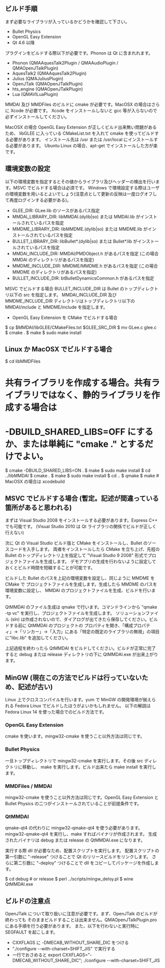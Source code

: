 ## ビルド手順

まず必要なライブラリが入っているかどうかを確認して下さい。
 - Bullet Physics
 - OpenGL Easy Extension
 - Qt 4.6 以降

プラグインをビルドする際以下が必要です。Phonon は Qt に含まれれます。
 - Phonon (QMAAquesTalk2Plugin / QMAAudioPlugin / QMAOpenJTalkPlugin)
 - AquesTalk2 (QMAAquesTalk2Plugin)
 - Julius (QMAJuliusPlugin)
 - OpenJTalk (QMAOpenJTalkPlugin)
 - hts_engine (QMAOpenJTalkPlugin)
 - Lua (QMAVILuaPlugin)

MMDAI 及び MMDFiles のビルドに cmake が必要です。MacOSX の場合はさらに Xcode が必要です。
Xcode をインストールしないと gcc 等が入らないので必ずインストールしてください。

MacOSX の場合 OpenGL Easy Extension が正しくビルド出来無い問題があるため、
libGLEE に入っている CMakeList.txt を入れて cmake を使ってビルドする必要があります。
インストール先は /usr または /usr/local にインストールする必要があります。
Ubuntu Linux の場合、apt-get でインストールした方が楽です。

## 環境変数の設定
以下の環境変数を指定するとその値からライブラリ及びヘッダーの検出を行います。MSVC でビルドする場合は必須です。
Windows で環境設定する際はユーザの環境変数を用いるとよいでしょう(注意点として更新の反映は一度ログオフして再度ログインする必要がある)。

 - GLEE_DIR: GLee.lib のソースがあるパス指定
 - MMDAI_LIBRARY_DIR: libMMDAI.(dylib|so) または MMDAI.lib がインストールされているパスを指定
 - MMDME_LIBRARY_DIR: libMMDME.(dylib|so) または MMDME.lib がインストールされているパスを指定
 - BULLET_LIBRARY_DIR: libBullet*.(dylib|so) または Bullet*.lib がインストールされているパスを指定
 - MMDAI_INCLUDE_DIR: MMDAI/PMDObject.h があるパスを指定 (この場合 MMDAI のディレクトリがあるパスを指定)
 - MMDME_INCLUDE_DIR: MMDME/MMDME.h があるパスを指定 (この場合 MMDME のディレクトリがあるパスを指定)
 - BULLET_INCLUDE_DIR: btBulletDynamicsCommon.h があるパスを指定

MSVC でビルドする場合 BULLET_INCLUDE_DIR は Bullet のトップディレクトリ以下の src を指定します。
MMDAI_INCLUDE_DIR 及び MMDME_INCLUDE_DIR ディレクトリはトップディレクトリ以下の MMDAI/include と
MMDME/include を指定します。

 * OpenGL Easy Extension を CMake でビルドする場合

  $ cp $MMDAI/libGLEE/CMakeFiles.txt $GLEE_SRC_DIR
  $ mv GLee.c glee.c
  $ cmake .
  $ make
  $ sudo make install

## Linux か MacOSX でビルドする場合

  $ cd libMMDFiles
  # 共有ライブラリを作成する場合。共有ライブラリではなく、静的ライブラリを作成する場合は
  # -DBUILD_SHARED_LIBS=OFF にするか、または単純に "cmake ." とするだけでよい。
  $ cmake -DBUILD_SHARED_LIBS=ON .
  $ make 
  $ sudo make install
  $ cd ../libMMDAI
  $ cmake .
  $ make
  $ sudo make install
  $ cd ..
  $ qmake
  $ make # MacOSX の場合は xcodebuild

## MSVC でビルドする場合 (暫定。記述が間違っている箇所があると思われる)

まずは Visual Studio 2008 をインストールする必要があります。Express C++ でも可能です。
(Visual Studio 2010 は Qt ライブラリの関係でビルドが正しく行えない)

次に Qt の Visual Studio ビルド版と CMake をインストールし、Bullet のソースコードを入手します。
両者をインストールしたら CMake を立ち上げ、先程の Bullet のトップディレクトリ上を指定して
"Visual Studio 9 2008" 形式でプロジェクトファイルを生成します。
デモアプリの生成を行わないように設定しておくとビルド時間を短縮することが可能です。

ビルドした Bullet のパスを上記の環境変数を設定し、同じように MMDME を CMake で
プロジェクトファイルを生成します。生成したら MMDME のパスを環境変数に設定し、
MMDAI のプロジェクトファイルを生成、ビルドを行います。

QtMMDAI のファイル生成は qmake で行います。コマンドラインから "qmake -tp vc" を実行し、プロジェクトファイルを生成します。
ソリューションファイル (sln) は作成されないので、ダイアログが出てきたら保存してください。ビルドする前に QtMMDAI のプロジェクトの
プロパティを開き、「構成プロパティ」->「リンカー」->「入力」にある「特定の既定のライブラリの無視」の項目に"libc.lib" を追加してください。

上記過程を終わったら QtMMDAI をビルドしてください。ビルドが正常に完了すると debug または release ディレクトリの下に
QtMMDAI.exe が出来上がります。

## MinGW (現在この方法でビルドは行っていないため、記述が古い)
Linux 上でクロスコンパイルを行います。yum で MinGW の開発環境が揃えられる
Fedora Linux でビルドしたほうがよいかもしれません。
以下の解説は Fedora Linux 14 を使った場合でのビルド方法です。

### OpenGL Easy Extension
cmake を使います。mingw32-cmake を使うこと以外方法は同じです。

### Bullet Physics
一旦トップディレクトリで mingw32-cmake を実行します。その後 src ディレクトリに移動し、
make を実行します。ビルド出来たら make install を実行します。

### MMDFiles / MMDAI
mingw32-cmake を使うこと以外方法は同じです。OpenGL Easy Extension と
Bullet Physics の二つがインストールされていることが前提条件です。

### QtMMDAI
qmake-qt4 の代わりに mingw32-qmake-qt4 を使う必要があります。
mingw32-qmake-qt4 を実行し、make すればバイナリが作成されます。
生成されたバイナリは debug または release の QtMMDAI.exe になります。

実行する際 dll が必要なため、配置スクリプトを実行します。
配置スクリプトの第一引数に "-release" つけることで Qt のリリースビルドをリンクします。
さらに第二引数に "-deploy" つけることで dll をコピーしてパッケージを作成します。

  $ cd debug # or release
  $ perl ../scripts/mingw_deloy.pl
  $ wine QtMMDAI.exe

## ビルドの注意点
OpenJTalk について取り扱いに注意が必要です。まず、OpenJTalk のビルドが終わっても
そのままビルドすることは出来ません。QMAOpenJTalkPlugin.pro にある手順を行う必要があります。
また、以下を行わないと実行時に SEGFAULT を起こします。

 - CXXFLAGS に -DMECAB_WITHOUT_SHARE_DIC をつける
 - "./configure --with-charset=SHIFT_JIS" で実行する
  - 一行でおさめると export CXXFLAGS="-DMECAB_WITHOUT_SHARE_DIC"; ./configure --with-charset=SHIFT_JIS

